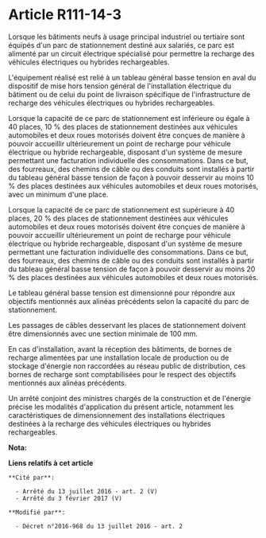 # Article R111-14-3

Lorsque les bâtiments neufs à usage principal industriel ou tertiaire sont équipés d'un parc de stationnement destiné aux
salariés, ce parc est alimenté par un circuit électrique spécialisé pour permettre la recharge des véhicules électriques ou
hybrides rechargeables. 

L'équipement réalisé est relié à un tableau général basse tension en aval du dispositif de mise hors tension général de
l'installation électrique du bâtiment ou de celui du point de livraison spécifique de l'infrastructure de recharge des
véhicules électriques ou hybrides rechargeables. 

Lorsque la capacité de ce parc de stationnement est inférieure ou égale à 40 places, 10 % des places de stationnement
destinées aux véhicules automobiles et deux roues motorisés doivent être conçues de manière à pouvoir accueillir
ultérieurement un point de recharge pour véhicule électrique ou hybride rechargeable, disposant d'un système de mesure
permettant une facturation individuelle des consommations. Dans ce but, des fourreaux, des chemins de câble ou des conduits
sont installés à partir du tableau général basse tension de façon à pouvoir desservir au moins 10 % des places destinées aux
véhicules automobiles et deux roues motorisés, avec un minimum d'une place. 

Lorsque la capacité de ce parc de stationnement est supérieure à 40 places, 20 % des places de stationnement destinées aux
véhicules automobiles et deux roues motorisés doivent être conçues de manière à pouvoir accueillir ultérieurement un point de
recharge pour véhicule électrique ou hybride rechargeable, disposant d'un système de mesure permettant une facturation
individuelle des consommations. Dans ce but, des fourreaux, des chemins de câble ou des conduits sont installés à partir du
tableau général basse tension de façon à pouvoir desservir au moins 20 % des places destinées aux véhicules automobiles et
deux roues motorisés. 

Le tableau général basse tension est dimensionné pour répondre aux objectifs mentionnés aux alinéas précédents selon la
capacité du parc de stationnement.

Les passages de câbles desservant les places de stationnement doivent être dimensionnés avec une section minimale de 100 mm.

En cas d'installation, avant la réception des bâtiments, de bornes de recharge alimentées par une installation locale de
production ou de stockage d'énergie non raccordées au réseau public de distribution, ces bornes de recharge sont
comptabilisées pour le respect des objectifs mentionnés aux alinéas précédents.

Un arrêté conjoint des ministres chargés de la construction et de l'énergie précise les modalités d'application du présent
article, notamment les caractéristiques de dimensionnement des installations électriques destinées à la recharge des
véhicules électriques ou hybrides rechargeables.

**Nota:**



**Liens relatifs à cet article**

	**Cité par**:

	  - Arrêté du 13 juillet 2016 - art. 2 (V)
	  - Arrêté du 3 février 2017 (V)

	**Modifié par**:

	  - Décret n°2016-968 du 13 juillet 2016 - art. 2
